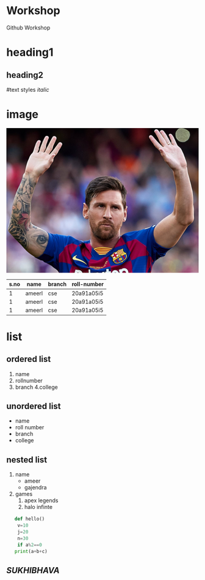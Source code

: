 # Workshop
Github Workshop 
# heading1
## heading2

#text styles
*italic*



# image
![messi](messi1.jpg)


|s.no|name|branch|roll-number|
|----|----|------|-----------|
|1|ameerl|cse|20a91a05i5|
|1|ameerl|cse|20a91a05i5|
|1|ameerl|cse|20a91a05i5|




# list
## ordered list
1. name
2. rollnumber
3. branch
4.college

## unordered list
- name
- roll number
- branch
- college

## nested list
1. name
   - ameer
   - gajendra
2. games
   1. apex legends
   2. halo infinte
  
```python 
   def hello()
    v=10
    j=20
    n=30
    if a%2==0
   print(a+b+c)
```
## *SUKHIBHAVA*
